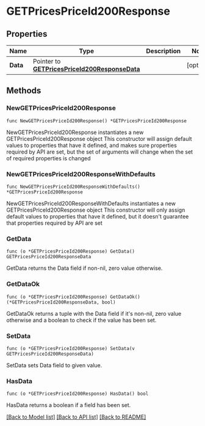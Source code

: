 # GETPricesPriceId200Response

## Properties

Name | Type | Description | Notes
------------ | ------------- | ------------- | -------------
**Data** | Pointer to [**GETPricesPriceId200ResponseData**](GETPricesPriceId200ResponseData.md) |  | [optional] 

## Methods

### NewGETPricesPriceId200Response

`func NewGETPricesPriceId200Response() *GETPricesPriceId200Response`

NewGETPricesPriceId200Response instantiates a new GETPricesPriceId200Response object
This constructor will assign default values to properties that have it defined,
and makes sure properties required by API are set, but the set of arguments
will change when the set of required properties is changed

### NewGETPricesPriceId200ResponseWithDefaults

`func NewGETPricesPriceId200ResponseWithDefaults() *GETPricesPriceId200Response`

NewGETPricesPriceId200ResponseWithDefaults instantiates a new GETPricesPriceId200Response object
This constructor will only assign default values to properties that have it defined,
but it doesn't guarantee that properties required by API are set

### GetData

`func (o *GETPricesPriceId200Response) GetData() GETPricesPriceId200ResponseData`

GetData returns the Data field if non-nil, zero value otherwise.

### GetDataOk

`func (o *GETPricesPriceId200Response) GetDataOk() (*GETPricesPriceId200ResponseData, bool)`

GetDataOk returns a tuple with the Data field if it's non-nil, zero value otherwise
and a boolean to check if the value has been set.

### SetData

`func (o *GETPricesPriceId200Response) SetData(v GETPricesPriceId200ResponseData)`

SetData sets Data field to given value.

### HasData

`func (o *GETPricesPriceId200Response) HasData() bool`

HasData returns a boolean if a field has been set.


[[Back to Model list]](../README.md#documentation-for-models) [[Back to API list]](../README.md#documentation-for-api-endpoints) [[Back to README]](../README.md)


